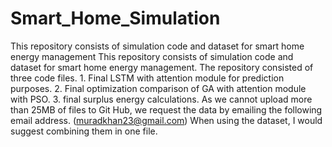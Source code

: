 # Smart_Home_Simulation
This repository consists of simulation code and dataset for smart home energy management
This repository consists of simulation code and dataset for smart home energy management.
The repository consisted of three code files.
    1. Final LSTM with attention module for prediction purposes.
    2. Final optimization comparison of GA with attention module with PSO.
    3. final surplus energy calculations.
As we cannot upload more than 25MB of files to Git Hub, we request the data by emailing the following email address.
(muradkhan23@gmail.com)
When using the dataset, I would suggest combining them in one file.
